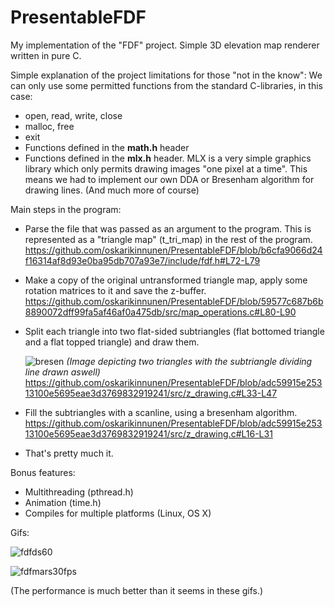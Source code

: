 # PresentableFDF

My implementation of the "FDF" project. Simple 3D elevation map renderer written in pure C.

Simple explanation of the project limitations for those "not in the know":
We can only use some permitted functions from the standard C-libraries, in this case:
  - open, read, write, close
  - malloc, free
  - exit
  - Functions defined in the **math.h** header
  - Functions defined in the **mlx.h** header. MLX is a very simple graphics library which only permits drawing images "one pixel at a time".
    This means we had to implement our own DDA or Bresenham algorithm for drawing lines. (And much more of course)

Main steps in the program:

  - Parse the file that was passed as an argument to the program. This is represented as a "triangle map" (t_tri_map) in the rest of the program.
  https://github.com/oskarikinnunen/PresentableFDF/blob/b6cfa9066d24f16314af8d93e0ba95db707a93e7/include/fdf.h#L72-L79
  - Make a copy of the original untransformed triangle map, apply some rotation matrices to it and save the z-buffer.
  https://github.com/oskarikinnunen/PresentableFDF/blob/59577c687b6b8890072dff99fa5af46af0a475db/src/map_operations.c#L80-L90
  - Split each triangle into two flat-sided subtriangles (flat bottomed triangle and a flat topped triangle) and draw them.
  
      ![bresen](https://user-images.githubusercontent.com/45420297/179927757-46084e1c-e6ed-4fc8-bc58-abbc53ef959f.png)
  *(Image depicting two triangles with the subtriangle dividing line drawn aswell)*
  https://github.com/oskarikinnunen/PresentableFDF/blob/adc59915e25313100e5695eae3d3769832919241/src/z_drawing.c#L33-L47
  - Fill the subtriangles with a scanline, using a bresenham algorithm.
  https://github.com/oskarikinnunen/PresentableFDF/blob/adc59915e25313100e5695eae3d3769832919241/src/z_drawing.c#L16-L31
  - That's pretty much it.


Bonus features:
- Multithreading (pthread.h)
- Animation (time.h)
- Compiles for multiple platforms (Linux, OS X)

Gifs:

![fdfds60](https://user-images.githubusercontent.com/45420297/179911355-5eb79608-b708-4231-bf32-67f9faf2de2e.gif)

![fdfmars30fps](https://user-images.githubusercontent.com/45420297/179907145-2e6dbf4d-a7c1-48c9-9812-9253d30d31e3.gif)

(The performance is much better than it seems in these gifs.)

